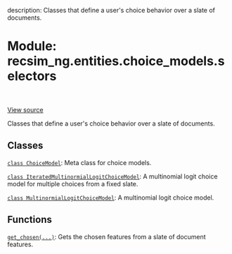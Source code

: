 description: Classes that define a user's choice behavior over a slate of
documents.

<div itemscope itemtype="http://developers.google.com/ReferenceObject">
<meta itemprop="name" content="recsim_ng.entities.choice_models.selectors" />
<meta itemprop="path" content="Stable" />
</div>

# Module: recsim_ng.entities.choice_models.selectors

<!-- Insert buttons and diff -->

<table class="tfo-notebook-buttons tfo-api nocontent" align="left">

</table>

<a target="_blank" href="https://github.com/google-research/recsim_ng/tree/master/recsim_ng/entities/choice_models/selectors.py">View
source</a>

Classes that define a user's choice behavior over a slate of documents.

## Classes

[`class ChoiceModel`](../../../recsim_ng/entities/choice_models/selectors/ChoiceModel.md):
Meta class for choice models.

[`class IteratedMultinormialLogitChoiceModel`](../../../recsim_ng/entities/choice_models/selectors/IteratedMultinormialLogitChoiceModel.md):
A multinomial logit choice model for multiple choices from a fixed slate.

[`class MultinormialLogitChoiceModel`](../../../recsim_ng/entities/choice_models/selectors/MultinormialLogitChoiceModel.md):
A multinomial logit choice model.

## Functions

[`get_chosen(...)`](../../../recsim_ng/entities/choice_models/selectors/get_chosen.md):
Gets the chosen features from a slate of document features.
